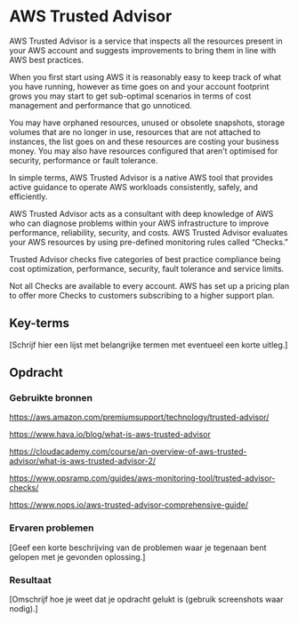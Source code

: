 # AWS Trusted Advisor

AWS Trusted Advisor is a service that inspects all the resources present in your AWS account and suggests improvements to bring them in line with AWS best practices.

When you first start using AWS it is reasonably easy to keep track of what you have running, however as time goes on and your account footprint grows you may start to get sub-optimal scenarios in terms of cost management and performance that go unnoticed.

You may have orphaned resources, unused or obsolete snapshots, storage volumes that are no longer in use, resources that are not attached to instances, the list goes on and these resources are costing your business money. You may also have resources configured that aren’t optimised for security, performance or fault tolerance. 

In simple terms, AWS Trusted Advisor is a native AWS tool that provides active guidance to operate AWS workloads consistently, safely, and efficiently. 

AWS Trusted Advisor acts as a consultant with deep knowledge of AWS who can diagnose problems within your AWS infrastructure to improve performance, reliability, security, and costs. AWS Trusted Advisor evaluates your AWS resources by using pre-defined monitoring rules called “Checks.”

Trusted Advisor checks five categories of best practice compliance being cost optimization, performance, security, fault tolerance and service limits.

Not all Checks are available to every account. AWS has set up a pricing plan to offer more Checks to customers subscribing to a higher support plan.

## Key-terms
[Schrijf hier een lijst met belangrijke termen met eventueel een korte uitleg.]

## Opdracht
### Gebruikte bronnen

https://aws.amazon.com/premiumsupport/technology/trusted-advisor/

https://www.hava.io/blog/what-is-aws-trusted-advisor

https://cloudacademy.com/course/an-overview-of-aws-trusted-advisor/what-is-aws-trusted-advisor-2/

https://www.opsramp.com/guides/aws-monitoring-tool/trusted-advisor-checks/

https://www.nops.io/aws-trusted-advisor-comprehensive-guide/

### Ervaren problemen
[Geef een korte beschrijving van de problemen waar je tegenaan bent gelopen met je gevonden oplossing.]

### Resultaat
[Omschrijf hoe je weet dat je opdracht gelukt is (gebruik screenshots waar nodig).]
